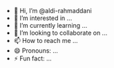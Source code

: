 - 👋 Hi, I’m @aldi-rahmaddani
- 👀 I’m interested in ...
- 🌱 I’m currently learning ...
- 💞️ I’m looking to collaborate on ...
- 📫 How to reach me ...
- 😄 Pronouns: ...
- ⚡ Fun fact: ...

<!---
aldi-rahmaddani/aldi-rahmaddani is a ✨ special ✨ repository because its `README.md` (this file) appears on your GitHub profile.
You can click the Preview link to take a look at your changes.
--->
